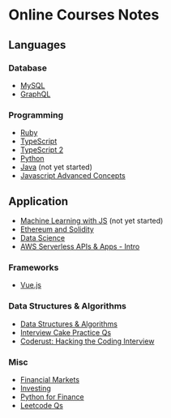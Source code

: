 # Online Courses Notes

## Languages

### Database
- [MySQL](https://github.com/hungrypc/notes/blob/master/root/mysql.md)
- [GraphQL](https://github.com/hungrypc/notes/blob/master/root/graphql/README.md)

### Programming
- [Ruby](https://github.com/hungrypc/notes/blob/master/root/ruby/README.md)
- [TypeScript](https://github.com/hungrypc/notes/blob/master/root/typescript/README.md)
- [TypeScript 2](https://github.com/hungrypc/notes/blob/master/root/typescript2/README.md)
- [Python](https://github.com/hungrypc/notes/blob/master/root/python/README.md)
- [Java](https://github.com/hungrypc/notes/blob/master/root/java/README.md) (not yet started)
- [Javascript Advanced Concepts](https://github.com/hungrypc/notes/blob/master/root/js/readme.md)

## Application

- [Machine Learning with JS](https://github.com/hungrypc/notes/blob/master/root/machine_learning/README.md) (not yet started)
- [Ethereum and Solidity](https://github.com/hungrypc/notes/blob/master/root/ethereum/README.md)
- [Data Science](https://github.com/hungrypc/notes/blob/master/root/data_science/README.md)
- [AWS Serverless APIs & Apps - Intro](https://github.com/hungrypc/notes/blob/master/root/aws/intro/README.md)

### Frameworks
- [Vue.js](https://github.com/hungrypc/notes/blob/master/root/vuejs/README.md)

### Data Structures & Algorithms

- [Data Structures & Algorithms](https://github.com/hungrypc/data-structures-and-algorithms)
- [Interview Cake Practice Qs](https://github.com/hungrypc/notes/blob/master/root/interview_cake/README.md)
- [Coderust: Hacking the Coding Interview](https://github.com/hungrypc/notes/blob/master/root/coderust/README.md)

### Misc

- [Financial Markets](https://github.com/hungrypc/notes/tree/master/root/financial_markets)
- [Investing](https://github.com/hungrypc/notes/tree/master/root/investing/README.md)
- [Python for Finance](https://github.com/hungrypc/notes/tree/master/root/python_finance/README.md)
- [Leetcode Qs](https://github.com/hungrypc/notes/blob/master/root/leetcode/README.md)